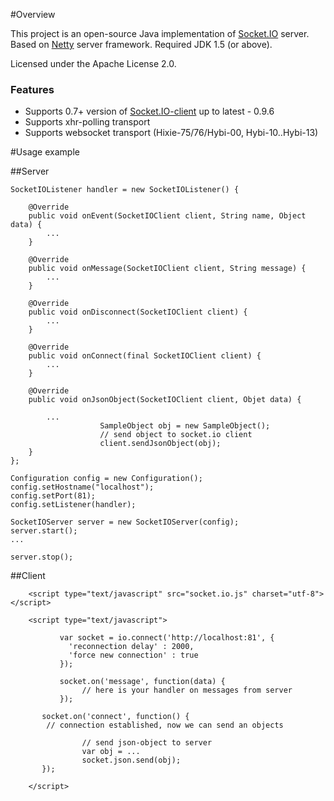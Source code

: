 #Overview

This project is an open-source Java implementation of [Socket.IO](http://socket.io/) server. Based on [Netty](http://netty.io/) server framework.
Required JDK 1.5 (or above).

Licensed under the Apache License 2.0.

### Features

* Supports 0.7+ version of [Socket.IO-client](https://github.com/LearnBoost/socket.io-client) up to latest - 0.9.6
* Supports xhr-polling transport
* Supports websocket transport (Hixie-75/76/Hybi-00, Hybi-10..Hybi-13)



#Usage example

##Server

	SocketIOListener handler = new SocketIOListener() {

		@Override
		public void onEvent(SocketIOClient client, String name, Object data) {
			...
		}

		@Override
		public void onMessage(SocketIOClient client, String message) {
			...
		}
	
		@Override
		public void onDisconnect(SocketIOClient client) {
			...
		}
	
		@Override
		public void onConnect(final SocketIOClient client) {
			...
		}

		@Override
		public void onJsonObject(SocketIOClient client, Objet data) {

			...
                        SampleObject obj = new SampleObject();
                        // send object to socket.io client
                        client.sendJsonObject(obj);
		}
	};

	Configuration config = new Configuration();
	config.setHostname("localhost");
	config.setPort(81);
	config.setListener(handler);

	SocketIOServer server = new SocketIOServer(config);
	server.start();
	...
	
	server.stop();

##Client

        <script type="text/javascript" src="socket.io.js" charset="utf-8"></script>

        <script type="text/javascript">

               var socket = io.connect('http://localhost:81', {
                 'reconnection delay' : 2000,
                 'force new connection' : true
               });

               socket.on('message', function(data) {
                    // here is your handler on messages from server
               });

	       socket.on('connect', function() {
		    // connection established, now we can send an objects

                    // send json-object to server
                    var obj = ...
                    socket.json.send(obj);
	       });

        </script>